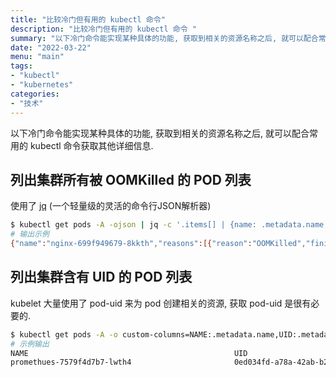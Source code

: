 ```yaml
---
title: "比较冷门但有用的 kubectl 命令"
description: "比较冷门但有用的 kubectl 命令 "
summary: "以下冷门命令能实现某种具体的功能, 获取到相关的资源名称之后, 就可以配合常用的 kubectl 命令获取其他详细信息."
date: "2022-03-22"
menu: "main"
tags:
- "kubectl"
- "kubernetes"
categories:
- "技术"
---
```


以下冷门命令能实现某种具体的功能, 获取到相关的资源名称之后, 就可以配合常用的 kubectl 命令获取其他详细信息.

## 列出集群所有被 OOMKilled 的 POD 列表

使用了 [jq](https://stedolan.github.io/jq/) (一个轻量级的灵活的命令行JSON解析器)

```sh
$ kubectl get pods -A -ojson | jq -c '.items[] | {name: .metadata.name,reasons: [{reason: .status.containerStatuses[]?.lastState.terminated.reason, finishedAt: .status.containerStatuses[].lastState.terminated.finishedAt}]}' | grep OOMKilled
# 输出示例
{"name":"nginx-699f949679-8kkth","reasons":[{"reason":"OOMKilled","finishedAt":"2021-09-08T01:34:05Z"}]}
```

## 列出集群含有 UID 的 POD 列表

kubelet 大量使用了 pod-uid 来为 pod 创建相关的资源, 获取 pod-uid 是很有必要的.

```sh
$ kubectl get pods -A -o custom-columns=NAME:.metadata.name,UID:.metadata.uid
# 示例输出
NAME                                              UID
promethues-7579f4d7b7-lwth4                       0ed034fd-a78a-42ab-b2f0-39010977384b
```

